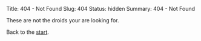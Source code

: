 Title: 404 - Not Found
Slug: 404
Status: hidden
Summary: 404 - Not Found

These are not the droids your are looking for.

Back to the [start][].

[start]: https://www.gonzalosaenz.com "Gonzalo Saenz"
